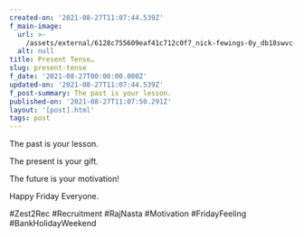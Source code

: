 ```yaml
---
created-on: '2021-08-27T11:07:44.539Z'
f_main-image:
  url: >-
    /assets/external/6128c755609eaf41c712c0f7_nick-fewings-0y_db18swvc-unsplash.jpg
  alt: null
title: Present Tense…
slug: present-tense
f_date: '2021-08-27T00:00:00.000Z'
updated-on: '2021-08-27T11:07:44.539Z'
f_post-summary: The past is your lesson.
published-on: '2021-08-27T11:07:50.291Z'
layout: '[post].html'
tags: post
---
```


The past is your lesson.

The present is your gift.

The future is your motivation!

Happy Friday Everyone.

#Zest2Rec #Recruitment #RajNasta #Motivation #FridayFeeling #BankHolidayWeekend

‍
